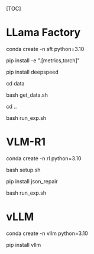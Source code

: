 [TOC]



# LLama Factory

conda create -n sft python=3.10

pip install -e ".[metrics,torch]"

pip install deepspeed

cd data

bash get_data.sh

cd ..

bash run_exp.sh



# VLM-R1

conda create -n rl python=3.10

bash setup.sh

pip install json_repair

bash run_exp.sh

# vLLM
conda create -n vllm python=3.10

pip install vllm

